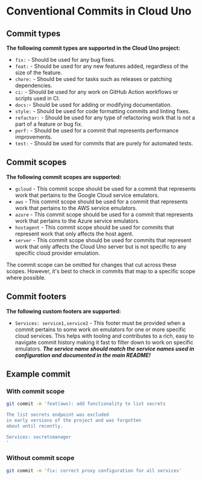 # Conventional Commits in Cloud Uno

## Commit types

**The following commit types are supported in the Cloud Uno project:**

- `fix:` - Should be used for any bug fixes.
- `feat:` - Should be used for any new features added, regardless of the size of the feature.
- `chore:` - Should be used for tasks such as releases or patching dependencies.
- `ci:` - Should be used for any work on GitHub Action workflows or scripts used in CI.
- `docs:`- Should be used for adding or modifying documentation.
- `style:` - Should be used for code formatting commits and linting fixes.
- `refactor:` - Should be used for any type of refactoring work that is not a part of a feature or bug fix.
- `perf:` - Should be used for a commit that represents performance improvements.
- `test:` - Should be used for commits that are purely for automated tests.

## Commit scopes

**The following commit scopes are supported:**

- `gcloud` - This commit scope should be used for a commit that represents work that pertains to the Google Cloud service emulators.
- `aws` - This commit scope should be used for a commit that represents work that pertains to the AWS service emulators.
- `azure` - This commit scope should be used for a commit that represents work that pertains to the Azure service emulators.
- `hostagent` - This commit scope should be used for commits that represent work that only affects the host agent.
- `server` - This commit scope should be used for commits that represent work that only affects the Cloud Uno server but is not specific to any specific cloud provider emulation.

The commit scope can be omitted for changes that cut across these scopes.
However, it's best to check in commits that map to a specific scope where possible.


## Commit footers

**The following custom footers are supported:**

- `Services: service1,service2` - This footer must be provided when a commit pertains to some work on emulators for one or more specific cloud services. 
  This helps with tooling and contributes to a rich, easy to navigate commit history making it fast to filter down to work on specific emulators.
  ***The service name should match the service names used in configuration and documented in the main README!***


## Example commit

### With commit scope

```bash
git commit -m 'feat(aws): add functionality to list secrets

The list secrets endpoint was excluded
in early versions of the project and was forgotten
about until recently.

Services: secretsmanager
'
```

### Without commit scope

```bash
git commit -m 'fix: correct proxy configuration for all services'
```
